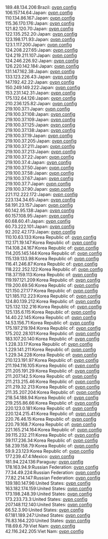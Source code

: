 189.48.134.206:Brazil: [ovpn config](vpn/189_48_134_206.ovpn)  
106.157.14.64:Japan: [ovpn config](vpn/106_157_14_64.ovpn)  
110.134.86.167:Japan: [ovpn config](vpn/110_134_86_167.ovpn)  
115.36.170.176:Japan: [ovpn config](vpn/115_36_170_176.ovpn)  
121.82.120.70:Japan: [ovpn config](vpn/121_82_120_70.ovpn)  
122.135.252.20:Japan: [ovpn config](vpn/122_135_252_20.ovpn)  
123.198.171.93:Japan: [ovpn config](vpn/123_198_171_93.ovpn)  
123.1.117.200:Japan: [ovpn config](vpn/123_1_117_200.ovpn)  
124.208.227.65:Japan: [ovpn config](vpn/124_208_227_65.ovpn)  
124.219.211.107:Japan: [ovpn config](vpn/124_219_211_107.ovpn)  
124.246.226.92:Japan: [ovpn config](vpn/124_246_226_92.ovpn)  
126.220.142.184:Japan: [ovpn config](vpn/126_220_142_184.ovpn)  
131.147.162.38:Japan: [ovpn config](vpn/131_147_162_38.ovpn)  
133.123.226.43:Japan: [ovpn config](vpn/133_123_226_43.ovpn)  
147.192.42.22:Japan: [ovpn config](vpn/147_192_42_22.ovpn)  
150.249.149.222:Japan: [ovpn config](vpn/150_249_149_222.ovpn)  
153.231.142.31:Japan: [ovpn config](vpn/153_231_142_31.ovpn)  
175.132.64.126:Japan: [ovpn config](vpn/175_132_64_126.ovpn)  
210.236.125.82:Japan: [ovpn config](vpn/210_236_125_82.ovpn)  
219.100.37.1:Japan: [ovpn config](vpn/219_100_37_1.ovpn)  
219.100.37.108:Japan: [ovpn config](vpn/219_100_37_108.ovpn)  
219.100.37.109:Japan: [ovpn config](vpn/219_100_37_109.ovpn)  
219.100.37.125:Japan: [ovpn config](vpn/219_100_37_125.ovpn)  
219.100.37.138:Japan: [ovpn config](vpn/219_100_37_138.ovpn)  
219.100.37.19:Japan: [ovpn config](vpn/219_100_37_19.ovpn)  
219.100.37.205:Japan: [ovpn config](vpn/219_100_37_205.ovpn)  
219.100.37.211:Japan: [ovpn config](vpn/219_100_37_211.ovpn)  
219.100.37.213:Japan: [ovpn config](vpn/219_100_37_213.ovpn)  
219.100.37.22:Japan: [ovpn config](vpn/219_100_37_22.ovpn)  
219.100.37.4:Japan: [ovpn config](vpn/219_100_37_4.ovpn)  
219.100.37.50:Japan: [ovpn config](vpn/219_100_37_50.ovpn)  
219.100.37.58:Japan: [ovpn config](vpn/219_100_37_58.ovpn)  
219.100.37.67:Japan: [ovpn config](vpn/219_100_37_67.ovpn)  
219.100.37.7:Japan: [ovpn config](vpn/219_100_37_7.ovpn)  
219.100.37.90:Japan: [ovpn config](vpn/219_100_37_90.ovpn)  
221.112.222.172:Japan: [ovpn config](vpn/221_112_222_172.ovpn)  
223.134.34.65:Japan: [ovpn config](vpn/223_134_34_65.ovpn)  
58.191.23.157:Japan: [ovpn config](vpn/58_191_23_157.ovpn)  
60.142.95.138:Japan: [ovpn config](vpn/60_142_95_138.ovpn)  
60.157.108.95:Japan: [ovpn config](vpn/60_157_108_95.ovpn)  
60.68.60.41:Japan: [ovpn config](vpn/60_68_60_41.ovpn)  
60.73.222.101:Japan: [ovpn config](vpn/60_73_222_101.ovpn)  
92.202.42.173:Japan: [ovpn config](vpn/92_202_42_173.ovpn)  
110.10.63.133:Korea Republic of: [ovpn config](vpn/110_10_63_133.ovpn)  
112.171.19.147:Korea Republic of: [ovpn config](vpn/112_171_19_147.ovpn)  
114.108.24.167:Korea Republic of: [ovpn config](vpn/114_108_24_167.ovpn)  
114.205.145.144:Korea Republic of: [ovpn config](vpn/114_205_145_144.ovpn)  
115.139.133.98:Korea Republic of: [ovpn config](vpn/115_139_133_98.ovpn)  
116.41.246.87:Korea Republic of: [ovpn config](vpn/116_41_246_87.ovpn)  
118.222.252.122:Korea Republic of: [ovpn config](vpn/118_222_252_122.ovpn)  
118.37.159.113:Korea Republic of: [ovpn config](vpn/118_37_159_113.ovpn)  
119.197.121.209:Korea Republic of: [ovpn config](vpn/119_197_121_209.ovpn)  
119.200.69.56:Korea Republic of: [ovpn config](vpn/119_200_69_56.ovpn)  
121.150.27.177:Korea Republic of: [ovpn config](vpn/121_150_27_177.ovpn)  
121.185.112.223:Korea Republic of: [ovpn config](vpn/121_185_112_223.ovpn)  
124.80.139.212:Korea Republic of: [ovpn config](vpn/124_80_139_212.ovpn)  
125.132.132.216:Korea Republic of: [ovpn config](vpn/125_132_132_216.ovpn)  
125.135.6.115:Korea Republic of: [ovpn config](vpn/125_135_6_115.ovpn)  
14.40.22.145:Korea Republic of: [ovpn config](vpn/14_40_22_145.ovpn)  
14.53.156.71:Korea Republic of: [ovpn config](vpn/14_53_156_71.ovpn)  
175.197.219.194:Korea Republic of: [ovpn config](vpn/175_197_219_194.ovpn)  
175.202.28.101:Korea Republic of: [ovpn config](vpn/175_202_28_101.ovpn)  
183.107.20.140:Korea Republic of: [ovpn config](vpn/183_107_20_140.ovpn)  
1.228.33.17:Korea Republic of: [ovpn config](vpn/1_228_33_17.ovpn)  
1.229.141.211:Korea Republic of: [ovpn config](vpn/1_229_141_211.ovpn)  
1.229.34.228:Korea Republic of: [ovpn config](vpn/1_229_34_228.ovpn)  
210.123.191.97:Korea Republic of: [ovpn config](vpn/210_123_191_97.ovpn)  
211.194.116.105:Korea Republic of: [ovpn config](vpn/211_194_116_105.ovpn)  
211.205.191.29:Korea Republic of: [ovpn config](vpn/211_205_191_29.ovpn)  
211.207.142.5:Korea Republic of: [ovpn config](vpn/211_207_142_5.ovpn)  
211.213.215.46:Korea Republic of: [ovpn config](vpn/211_213_215_46.ovpn)  
211.219.32.213:Korea Republic of: [ovpn config](vpn/211_219_32_213.ovpn)  
211.35.207.204:Korea Republic of: [ovpn config](vpn/211_35_207_204.ovpn)  
218.54.188.94:Korea Republic of: [ovpn config](vpn/218_54_188_94.ovpn)  
219.255.86.66:Korea Republic of: [ovpn config](vpn/219_255_86_66.ovpn)  
220.123.0.181:Korea Republic of: [ovpn config](vpn/220_123_0_181.ovpn)  
220.124.215.41:Korea Republic of: [ovpn config](vpn/220_124_215_41.ovpn)  
220.76.46.15:Korea Republic of: [ovpn config](vpn/220_76_46_15.ovpn)  
220.79.168.7:Korea Republic of: [ovpn config](vpn/220_79_168_7.ovpn)  
221.165.214.164:Korea Republic of: [ovpn config](vpn/221_165_214_164.ovpn)  
39.115.232.211:Korea Republic of: [ovpn config](vpn/39_115_232_211.ovpn)  
39.117.236.34:Korea Republic of: [ovpn config](vpn/39_117_236_34.ovpn)  
58.239.158.79:Korea Republic of: [ovpn config](vpn/58_239_158_79.ovpn)  
59.9.23.123:Korea Republic of: [ovpn config](vpn/59_9_23_123.ovpn)  
177.239.47.4:Mexico: [ovpn config](vpn/177_239_47_4.ovpn)  
181.94.224.136:Paraguay: [ovpn config](vpn/181_94_224_136.ovpn)  
178.163.94.9:Russian Federation: [ovpn config](vpn/178_163_94_9.ovpn)  
77.34.49.224:Russian Federation: [ovpn config](vpn/77_34_49_224.ovpn)  
77.82.214.147:Russian Federation: [ovpn config](vpn/77_82_214_147.ovpn)  
139.180.147.96:United States: [ovpn config](vpn/139_180_147_96.ovpn)  
163.182.174.159:United States: [ovpn config](vpn/163_182_174_159.ovpn)  
173.198.248.39:United States: [ovpn config](vpn/173_198_248_39.ovpn)  
173.233.73.3:United States: [ovpn config](vpn/173_233_73_3.ovpn)  
207.148.112.140:United States: [ovpn config](vpn/207_148_112_140.ovpn)  
66.52.3.90:United States: [ovpn config](vpn/66_52_3_90.ovpn)  
67.181.189.247:United States: [ovpn config](vpn/67_181_189_247.ovpn)  
76.83.164.220:United States: [ovpn config](vpn/76_83_164_220.ovpn)  
118.69.6.79:Viet Nam: [ovpn config](vpn/118_69_6_79.ovpn)  
42.116.242.205:Viet Nam: [ovpn config](vpn/42_116_242_205.ovpn)  
